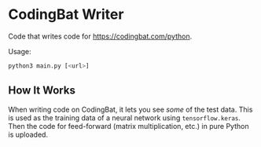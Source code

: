 # CodingBat Writer
Code that writes code for https://codingbat.com/python.

Usage:
```sh
python3 main.py [<url>]
```

## How It Works
When writing code on CodingBat, it lets you see *some* of the test data.  This is used as the training data of a neural network using ``tensorflow.keras``.  Then the code for feed-forward (matrix multiplication, etc.) in pure Python is uploaded.
